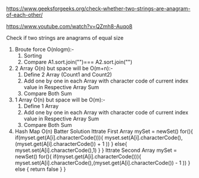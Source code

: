 https://www.geeksforgeeks.org/check-whether-two-strings-are-anagram-of-each-other/

https://www.youtube.com/watch?v=QZmh8-Auqo8

Check if two strings are anagrams of equal size

1) Broute force O(nlogm):- 
   1. Sorting 
   2. Compare 
   A1.sort.join("")=== A2.sort.join("")
2) 2 Array O(n) but space will be O(m+n):- 
   1. Define 2 Array  (Count1 and Count2)
   2. Add one by one in each Array with character code of current index value in Respective Array Sum 
   3. Compare Both Sum  
3) 1 Array O(n) but space will be O(m):- 
   1. Define 1 Array  
   2. Add one by one in each Array with character code of current index value in Respective Array Sum 
   3. Compare Both Sum  
4) Hash Map O(n) Batter Solution 
   Ittrate First Array 
   mySet = newSet()
   for(){
      if(myset.get(A[i].characterCode())){
         myset.set(A[i].characterCode(),(myset.get(A[i].characterCode()) + 1 ))
      } else{
         myset.set(A[i].characterCode(),1)
      }
   }
   Ittrate Second Array 
   mySet = newSet()
   for(){
      if(myset.get(A[i].characterCode())){
         myset.set(A[i].characterCode(),(myset.get(A[i].characterCode()) - 1 ))
      } else {
         return false
      }
   }